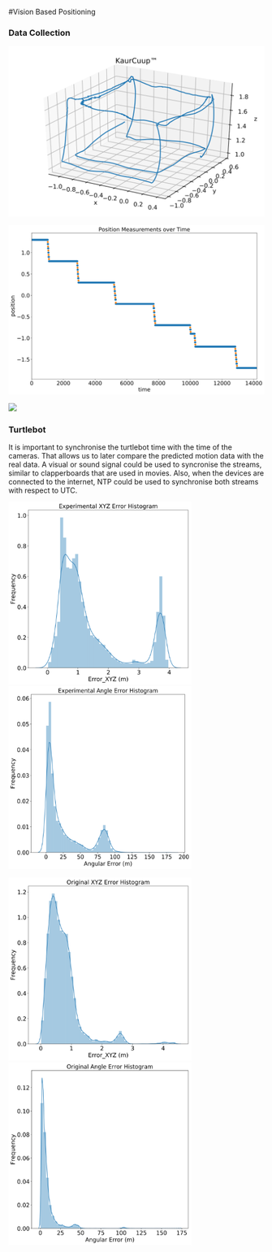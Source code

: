 #Vision Based Positioning

### Data Collection

![](./KaurCuup.svg)

![](./pos.svg)

![](./distdiff)


### Turtlebot
It is important to synchronise the turtlebot time with the time of the cameras. That allows us to later compare the predicted motion data with the real data. A visual or sound signal could be used to syncronise the streams, similar to clapperboards that are used in movies. Also, when the devices are connected to the internet, NTP could be used to synchronise both streams with respect to UTC.





<img src="./expxyz.svg" alt="./expxyz.svg" height = "360" width="360"/><img src="./expangle.svg" alt="./expangle.svg" height = "360" width="360"/>

<img src="./origxyz.svg" alt="./origxyz.svg" height = "360" width="360"/><img src="./origangle.svg" alt="./origangle.svg" height = "360" width="360"/>
